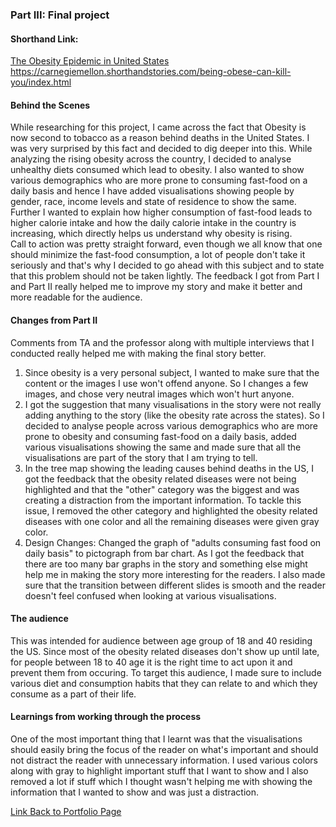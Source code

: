 ### Part III: Final project

#### Shorthand Link: <br/>

[The Obesity Epidemic in United States](https://carnegiemellon.shorthandstories.com/being-obese-can-kill-you/index.html) <br/>
https://carnegiemellon.shorthandstories.com/being-obese-can-kill-you/index.html


#### Behind the Scenes
While researching for this project, I came across the fact that Obesity is now second to tobacco as a reason behind deaths in the United States. I was very surprised by this fact and decided to dig deeper into this. While analyzing the rising obesity across the country, I decided to analyse unhealthy diets consumed which lead to obesity. I also wanted to show various demographics who are more prone to consuming fast-food on a daily basis and hence I have added visualisations showing people by gender, race, income levels and state of residence to show the same. <br/>
Further I wanted to explain how higher consumption of fast-food leads to higher calorie intake and how the daily calorie intake in the country is increasing, which directly helps us understand why obesity is rising. <br/>
Call to action was pretty straight forward, even though we all know that one should minimize the fast-food consumption, a lot of people don't take it seriously and that's why I decided to go ahead with this subject and to state that this problem should not be taken lightly.
The feedback I got from Part I and Part II really helped me to improve my story and make it better and more readable for the audience.

#### Changes from Part II
Comments from TA and the professor along with multiple interviews that I conducted really helped me with making the final story better.
1) Since obesity is a very personal subject, I wanted to make sure that the content or the images I use won't offend anyone. So I changes a few images, and chose very neutral images which won't hurt anyone. <br/>
2) I got the suggestion that many visualisations in the story were not really adding anything to the story (like the obesity rate across the states). So I decided to analyse people across various demographics who are more prone to obesity and consuming fast-food on a daily basis, added various visualisations showing the same and made sure that all the visualisations are part of the story that I am trying to tell. <br/>
3) In the tree map showing the leading causes behind deaths in the US, I got the feedback that the obesity related diseases were not being highlighted and that the "other" category was the biggest and was creating a distraction from the important information. To tackle this issue, I removed the other category and highlighted the obesity related diseases with one color and all the remaining diseases were given gray color. <br/>
4) Design Changes: Changed the graph of "adults consuming fast food on daily basis" to pictograph from bar chart. As I got the feedback that there are too many bar graphs in the story and something else might help me in making the story more interesting for the readers.
I also made sure that the transition between different slides is smooth and the reader doesn't feel confused when looking at various visualisations.

#### The audience
This was intended for audience between age group of 18 and 40 residing the US. Since most of the obesity related diseases don't show up until late, for people between 18 to 40 age it is the right time to act upon it and prevent them from occuring. To target this audience, I made sure to include various diet and consumption habits that they can relate to and which they consume as a part of their life.

#### Learnings from working through the process
One of the most important thing that I learnt was that the visualisations should easily bring the focus of the reader on what's important and should not distract the reader with unnecessary information. I used various colors along with gray to highlight important stuff that I want to show and I also removed a lot if stuff which I thought wasn't helping me with showing the information that I wanted to show and was just a distraction.  



[Link Back to Portfolio Page](https://shubham-prabhu.github.io/portfolio/)
